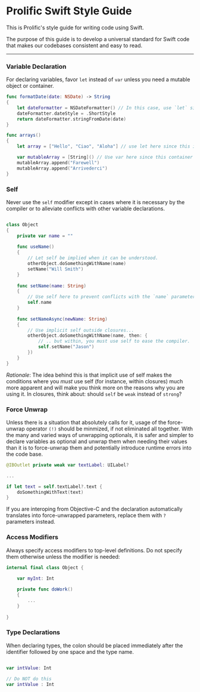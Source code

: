 # Prolific Swift Style Guide

This is Prolific's style guide for writing code using Swift.

The purpose of this guide is to develop a universal standard for Swift code that makes our codebases
consistent and easy to read. 

----

### Variable Declaration ###

For declaring variables, favor `let` instead of `var` unless you need a mutable object or container.

```swift
func formatDate(date: NSDate) -> String 
{
    let dateFormatter = NSDateFormatter() // In this case, use `let` since the variable `dateFormatter` never changes once set
    dateFormatter.dateStyle = .ShortStyle
    return dateFormatter.stringFromDate(date)
}

func arrays()
{
    let array = ["Hello", "Ciao", "Aloha"] // use let here since this is an immutable container

    var mutableArray = [String]() // Use var here since this container is mutable
    mutableArray.append("Farewell")
    mutableArray.append("Arrivederci")
}

```

### Self ###

Never use the `self` modifier except in cases where it is necessary by the compiler or to alleviate conflicts
with other variable declarations.

```swift

class Object
{
	private var name = ""
	
	func useName()
	{
		// Let self be implied when it can be understood.
		otherObject.doSomethingWithName(name)
		setName("Will Smith")
	}
	
	func setName(name: String)
	{
		// Use self here to prevent conflicts with the `name` parameter being passed.
		self.name
	}
	
	func setNameAsync(newName: String)
	{
		// Use implicit self outside closures...
		otherObject.doSomethingWithName(name, then: { 
			// .. but within, you must use self to ease the compiler.
			self.setName("Jason")
		})
	}
}

```

*Rationale*: The idea behind this is that implicit use of self makes the conditions where you _must_ use self
(for instance, within closures) much more apparent and will make you think more on the reasons why you are using it.
In closures, think about: should `self` be `weak` instead of `strong`?

### Force Unwrap ###

Unless there is a situation that absolutely calls for it, usage of the force-unwrap operator `(!)` should
be minmized, if not eliminated all together. With the many and varied ways of unwrapping optionals, it is
safer and simpler to declare variables as optional and unwrap them when needing their values than it is 
to force-unwrap them and potentially introduce runtime errors into the code base.

```swift
@IBOutlet private weak var textLabel: UILabel?

...

if let text = self.textLabel?.text {
    doSomethingWithText(text)
}

```

If you are interoping from Objective-C and the declaration automatically translates into force-unwrapped 
parameters, replace them with `?` parameters instead.


### Access Modifiers ###

Always specify access modifiers to top-level definitions. Do not specify them otherwise unless
the modifier is needed:

```swift
internal final class Object {
    
    var myInt: Int

    private func doWork() 
    {
        ...
    }
    
}

```

### Type Declarations ###

When declaring types, the colon should be placed immediately after the identifier followed by one space
and the type name.

```swift

var intValue: Int

// Do NOT do this
var intValue : Int

```


